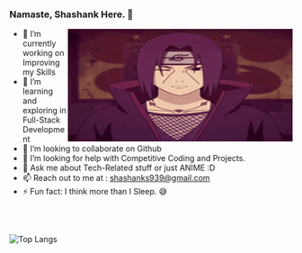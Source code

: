 ###   Namaste, Shashank Here. 👋

<div align="center">
<img height="200" width="400" align="right" alt="GIF" align="center" src="https://github.com/Shanky1199/Shanky1199/blob/trial/asset/itachi.gif">
</div>

- 🔭 I’m currently working on Improving my Skills
- 🌱 I’m learning and exploring in Full-Stack Development
- 👯 I’m looking to collaborate on Github
- 🤔 I’m looking for help with Competitive Coding and Projects.
- 💬 Ask me about Tech-Related stuff or just ANIME :D
- 📫 Reach out to me at : shashanks939@gmail.com
- ⚡ Fun fact: I think more than I Sleep. :sweat_smile:

</br>
</br>


   ![Top Langs](https://github-readme-stats.vercel.app/api/top-langs/?username=Shanky1199&layout=compact)


